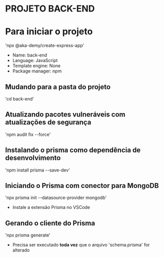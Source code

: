 PROJETO BACK-END
================

# Para iniciar o projeto

'npx @aka-demy/create-express-app'

* Name: back-end
* Language: JavaScript
* Template engine: None
* Package manager: npm

## Mudando para a pasta do projeto

'cd back-end'

## Atualizando pacotes vulneráveis com atualizações de segurança

'npm audit fix --force'

## Instalando o prisma como dependência de desenvolvimento

'npm install prisma --save-dev'

## Iniciando o Prisma com conector para MongoDB

'npx prisma init --datasource-provider mongodb'

* Instale a extensão Prisma no VSCode

## Gerando o cliente do Prisma
'npx prisma generate'
* Precisa ser executado **toda vez** que o arquivo 'schema.prisma' for alterado
